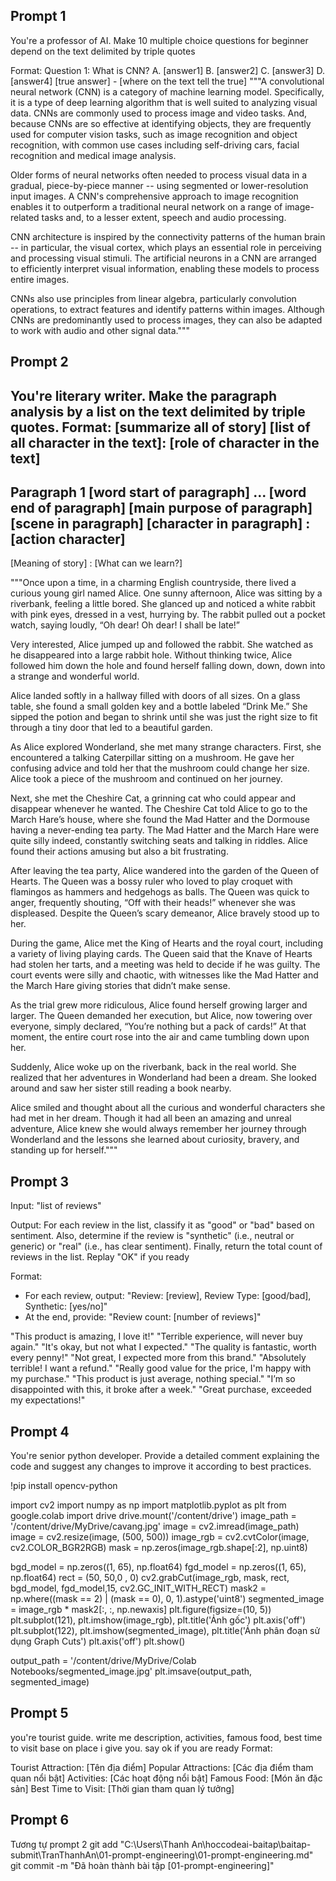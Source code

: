 ## Prompt 1
You're a professor of AI. Make 10 multiple choice questions for beginner depend on the text delimited by triple quotes

Format: 
Question 1: What is CNN?
A. [answer1]
B. [answer2]
C. [answer3]
D. [answer4]
[true answer] - [where on the text tell the true]
"""A convolutional neural network (CNN) is a category of machine learning model. Specifically, it is a type of deep learning algorithm that is well suited to analyzing visual data. CNNs are commonly used to process image and video tasks. And, because CNNs are so effective at identifying objects, they are frequently used for computer vision tasks, such as image recognition and object recognition, with common use cases including self-driving cars, facial recognition and medical image analysis. 

Older forms of neural networks often needed to process visual data in a gradual, piece-by-piece manner -- using segmented or lower-resolution input images. A CNN's comprehensive approach to image recognition enables it to outperform a traditional neural network on a range of image-related tasks and, to a lesser extent, speech and audio processing.

CNN architecture is inspired by the connectivity patterns of the human brain -- in particular, the visual cortex, which plays an essential role in perceiving and processing visual stimuli. The artificial neurons in a CNN are arranged to efficiently interpret visual information, enabling these models to process entire images.

CNNs also use principles from linear algebra, particularly convolution operations, to extract features and identify patterns within images. Although CNNs are predominantly used to process images, they can also be adapted to work with audio and other signal data."""
## Prompt 2
You're literary writer. Make the paragraph analysis by a list on the text delimited by triple quotes. 
Format: 
[summarize all of story]
[list of all character in the text]: [role of character in the text]
-----------------------
Paragraph 1 [word start of paragraph] ... [word end of paragraph]
[main purpose of paragraph]
[scene in paragraph] 
[character in paragraph] : [action character]
-----------------------
[Meaning of story] : [What can we learn?]
 


"""Once upon a time, in a charming English countryside, there lived a curious young girl named Alice. One sunny afternoon, Alice was sitting by a riverbank, feeling a little bored. She glanced up and noticed a white rabbit with pink eyes, dressed in a vest, hurrying by. The rabbit pulled out a pocket watch, saying loudly, “Oh dear! Oh dear! I shall be late!”

Very interested, Alice jumped up and followed the rabbit. She watched as he disappeared into a large rabbit hole. Without thinking twice, Alice followed him down the hole and found herself falling down, down, down into a strange and wonderful world.

Alice landed softly in a hallway filled with doors of all sizes. On a glass table, she found a small golden key and a bottle labeled “Drink Me.” She sipped the potion and began to shrink until she was just the right size to fit through a tiny door that led to a beautiful garden.

As Alice explored Wonderland, she met many strange characters. First, she encountered a talking Caterpillar sitting on a mushroom. He gave her confusing advice and told her that the mushroom could change her size. Alice took a piece of the mushroom and continued on her journey.

Next, she met the Cheshire Cat, a grinning cat who could appear and disappear whenever he wanted. The Cheshire Cat told Alice to go to the March Hare’s house, where she found the Mad Hatter and the Dormouse having a never-ending tea party. The Mad Hatter and the March Hare were quite silly indeed, constantly switching seats and talking in riddles. Alice found their actions amusing but also a bit frustrating.

After leaving the tea party, Alice wandered into the garden of the Queen of Hearts. The Queen was a bossy ruler who loved to play croquet with flamingos as hammers and hedgehogs as balls. The Queen was quick to anger, frequently shouting, “Off with their heads!” whenever she was displeased. Despite the Queen’s scary demeanor, Alice bravely stood up to her.

During the game, Alice met the King of Hearts and the royal court, including a variety of living playing cards. The Queen said that the Knave of Hearts had stolen her tarts, and a meeting was held to decide if he was guilty. The court events were silly and chaotic, with witnesses like the Mad Hatter and the March Hare giving stories that didn’t make sense.

As the trial grew more ridiculous, Alice found herself growing larger and larger. The Queen demanded her execution, but Alice, now towering over everyone, simply declared, “You’re nothing but a pack of cards!” At that moment, the entire court rose into the air and came tumbling down upon her.

Suddenly, Alice woke up on the riverbank, back in the real world. She realized that her adventures in Wonderland had been a dream. She looked around and saw her sister still reading a book nearby.

Alice smiled and thought about all the curious and wonderful characters she had met in her dream. Though it had all been an amazing and unreal adventure, Alice knew she would always remember her journey through Wonderland and the lessons she learned about curiosity, bravery, and standing up for herself."""
## Prompt 3
Input: "list of reviews"

Output: For each review in the list, classify it as "good" or "bad" based on sentiment. Also, determine if the review is "synthetic" (i.e., neutral or generic) or "real" (i.e., has clear sentiment). Finally, return the total count of reviews in the list. Replay "OK" if you ready 

Format:
- For each review, output: "Review: [review], Review Type: [good/bad], Synthetic: [yes/no]"
- At the end, provide: "Review count: [number of reviews]"

"This product is amazing, I love it!"
"Terrible experience, will never buy again."
"It's okay, but not what I expected."
"The quality is fantastic, worth every penny!"
"Not great, I expected more from this brand."
"Absolutely terrible! I want a refund."
"Really good value for the price, I'm happy with my purchase."
"This product is just average, nothing special."
"I’m so disappointed with this, it broke after a week."
"Great purchase, exceeded my expectations!"

## Prompt 4
You're senior python developer. Provide a detailed comment explaining the code and suggest any changes to improve it according to best practices.

!pip install opencv-python

import cv2
import numpy as np
import matplotlib.pyplot as plt
from google.colab import drive
drive.mount('/content/drive')
image_path = '/content/drive/MyDrive/cavang.jpg'
image = cv2.imread(image_path)
image = cv2.resize(image, (500, 500))
image_rgb = cv2.cvtColor(image, cv2.COLOR_BGR2RGB)
mask = np.zeros(image_rgb.shape[:2], np.uint8)

bgd_model = np.zeros((1, 65), np.float64)
fgd_model = np.zeros((1, 65), np.float64)
rect = (50, 50,0 , 0)
cv2.grabCut(image_rgb, mask, rect, bgd_model, fgd_model,15, cv2.GC_INIT_WITH_RECT)
mask2 = np.where((mask == 2) | (mask == 0), 0, 1).astype('uint8')
segmented_image = image_rgb * mask2[:, :, np.newaxis]
plt.figure(figsize=(10, 5))
plt.subplot(121), plt.imshow(image_rgb), plt.title('Ảnh gốc')
plt.axis('off')
plt.subplot(122), plt.imshow(segmented_image), plt.title('Ảnh phân đoạn sử dụng Graph Cuts')
plt.axis('off')
plt.show()

output_path = '/content/drive/MyDrive/Colab Notebooks/segmented_image.jpg' 
plt.imsave(output_path, segmented_image) 
## Prompt 5
you're tourist guide. write me description, activities, famous food, best time to visit base on place i give you. say ok if you are ready
Format:

Tourist Attraction: [Tên địa điểm]
Popular Attractions: [Các địa điểm tham quan nổi bật]
Activities: [Các hoạt động nổi bật]
Famous Food: [Món ăn đặc sản]
Best Time to Visit: [Thời gian tham quan lý tưởng]
## Prompt 6
Tương tự prompt 2 
git add "C:\Users\Thanh An\hoccodeai-baitap\baitap-submit\TranThanhAn\01-prompt-engineering\01-prompt-engineering.md"
git commit -m "Đã hoàn thành bài tập [01-prompt-engineering]"
